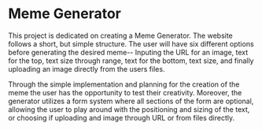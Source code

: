 # Meme Generator

This project is dedicated on creating a Meme Generator. The website follows a short, but simple structure. The user will have six different options before generating the desired meme-- Inputing the URL for an image, text for the top, text size through range, text for the bottom, text size, and finally uploading an image directly from the users files. 

Through the simple implementation and planning for the creation of the meme the user has the opportunity to test their creativity. Moreover, the generator utilizes a form system where all sections of the form are optional, allowing the user to play around with the positioning and sizing of the text, or choosing if uploading and image through URL or from files directly. 
